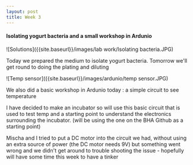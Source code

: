 ```yaml
---
layout: post
title: Week 3
---
```



#### Isolating yogurt bacteria and a small workshop in Ardunio

![Solutions]({{site.baseurl}}/images/lab work/Isolating bacteria.JPG)

Today we prepared the medium to isolate yogurt bacteria.
Tomorrow we'll get round to doing the plating and diluting

![Temp sensor]({{site.baseurl}}/images/ardunio/temp sensor.JPG)

We also did a basic workshop in Ardunio today : a simple circuit to see temperature

I have decided to make an incubator so will use this basic circuit that is used to test temp and a starting point to understand the electronics surrounding the incubator.  (will be using the one on the BHA Github as a starting point)

Mischa and I tried to put a DC motor into the circuit we had, without using an extra source of power (the DC motor needs 9V) but something went wrong and we didn't get around to trouble shooting the issue - hopefully will have some time this week to have a tinker

